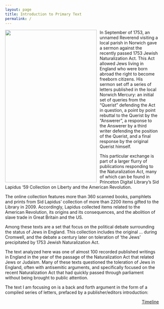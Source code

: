 ```yaml
---
layout: page
title: Introduction to Primary Text
permalink: /
---
```


<img src="https://iiif-cloud.princeton.edu/iiif/2/65%2F15%2F9d%2F65159d3311e847f1a986e57ae4eb9f88%2Fintermediate_file/full/1151,/0/default.jpg" width="300" height="500" style="float:left;margin:0px 10px 5px 0px">

In September of 1753, an unnamed Reverend visiting a local parish in Norwich gave a sermon against the recently passed 1753 Jewish Naturalization Act. This Act allowed Jews living in England who were born abroad the right to become freeborn citizens. His sermon set off a series of letters published in the local Norwich Mercury: an initial set of queries from the “Querist” defending the Act in question, a point by point rebuttal to the Querist by the “Answerer”, a response to the Answerer by a third writer defending the position of the Querist, and a final response by the original Querist himself.

This particular exchange is part of a larger flurry of publications responding to the Naturalization Act, many of which can be found in Princeton Digital Library’s Sid Lapidus ‘59 Collection on Liberty and the American Revolution.

The online collection features more than 360 scanned books, pamphlets and prints from Sid Lapidus’ collection of more than 2200 items gifted to the Library in 2009. Accordingly, Lapidus collected items related to the American Revolution, its origins and its consequences, and the abolition of slave trade in Great Britain and the US.

Among these texts are a set that focus on the political debate surrounding the status of Jews in England. This collection includes the original … during Cromwell, and the debate a century later on toleration of ‘the Jews’ precipitated by 1753 Jewish Naturalization Act.

The text analyzed here was one of almost 100 recorded published writings in England in the year of the passage of the Naturalization Act that related Jews or Judaism. Many of these texts questioned the toleration of Jews in England, often with antisemitic arguments, and specifically focused on the recent Naturalization Act that had quickly passed through parliament without being brought  to public attention.  

The text I am focusing on is a back and forth argument in the form of a compiled series of letters, prefaced by a publisher/editors introduction:


<div style="text-align: right"> <a href="Timeline">Timeline</a> </div>
